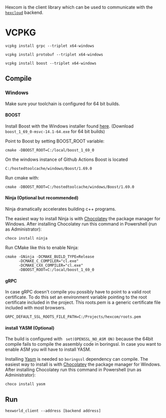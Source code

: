 Hexcom is the client library which can be used to communicate with the [`hexcloud`](https://github.com/3vilM33pl3/hexcloud) backend.

# VCPKG

`vcpkg install grpc --triplet x64-windows`

`vcpkg install protobuf --triplet x64-windows`

`vcpkg install boost --triplet x64-windows`


## Compile
### Windows
Make sure your toolchain is configured for 64 bit builds. 
#### BOOST
Install Boost with the Windows installer found [here](https://sourceforge.net/projects/boost/files/boost-binaries/1.69.0/).
(Download `boost_1_69_0-msvc-14.1-64.exe` for 64 bit builds) 

Point to Boost by setting BOOST_ROOT variable:

    cmake -DBOOST_ROOT=C:/local/boost_1_69_0

On the windows instance of Github Actions Boost is located 

    C:/hostedtoolcache/windows/Boost/1.69.0

Run cmake with:

    cmake -DBOOST_ROOT=C:/hostedtoolcache/windows/Boost/1.69.0

#### Ninja (Optional but recommended)
Ninja dramatically accelerates building c++ programs. 

The easiest way to install Ninja is with [Chocolatey](https://chocolatey.org/) the package manager for Windows.
After installing Chocolatey run this command in Powershell (run as Administrator):

    choco install ninja
    
Run CMake like this to enable Ninja:
```shell
cmake -GNinja -DCMAKE_BUILD_TYPE=Release
      -DCMAKE_C_COMPILER="cl.exe"
      -DCMAKE_CXX_COMPILER="cl.exe"
      -DBOOST_ROOT=C:/local/boost_1_69_0    
```

#### gRPC
In case gRPC doesn't compile you possibly have to point to a valid root certificate. 
To do this set an environment variable pointing to the root certificate included in the project.
This roots.pem is a generic certificate file included with most browsers.      
```shell 
GRPC_DEFAULT_SSL_ROOTS_FILE_PATH=C:/Projects/hexcom/roots.pem
```      

#### install YASM (Optional)
The build is configured with ` set(OPENSSL_NO_ASM ON)` because the 64bit compile fails to compile the 
assembly code in boringssl. In case you want to enable ASM you will have to install YASM.

Installing [Yasm](https://yasm.tortall.net/) is needed so `boringssl` dependency can compile.
The easiest way to install is with [Chocolatey](https://chocolatey.org/) the package manager for Windows.
After installing Chocolatey run this command in Powershell (run as Administrator):

    choco install yasm    

## Run
    hexworld_client --address [backend address]